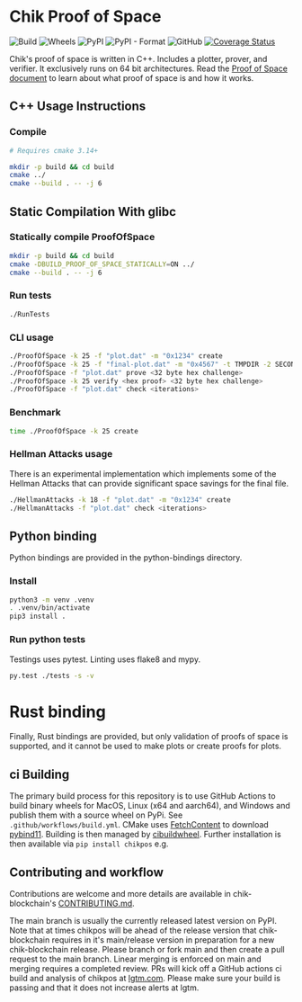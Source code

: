 # Chik Proof of Space
![Build](https://github.com/Chik-Network/chikpos/actions/workflows/build-test-cplusplus.yml/badge.svg)
![Wheels](https://github.com/Chik-Network/chikpos/actions/workflows/build-wheels.yml/badge.svg)
![PyPI](https://img.shields.io/pypi/v/chikpos?logo=pypi)
![PyPI - Format](https://img.shields.io/pypi/format/chikpos?logo=pypi)
![GitHub](https://img.shields.io/github/license/Chik-Network/chikpos?logo=Github)
[![Coverage Status](https://coveralls.io/repos/github/Chik-Network/chikpos/badge.svg?branch=main)](https://coveralls.io/github/Chik-Network/chikpos?branch=main)

Chik's proof of space is written in C++. Includes a plotter, prover, and
verifier. It exclusively runs on 64 bit architectures. Read the
[Proof of Space document](https://www.chiknetwork.com/wp-content/uploads/2022/09/Chik_Proof_of_Space_Construction_v1.1.pdf) to
learn about what proof of space is and how it works.

## C++ Usage Instructions

### Compile

```bash
# Requires cmake 3.14+

mkdir -p build && cd build
cmake ../
cmake --build . -- -j 6
```

## Static Compilation With glibc
### Statically compile ProofOfSpace
```bash
mkdir -p build && cd build
cmake -DBUILD_PROOF_OF_SPACE_STATICALLY=ON ../
cmake --build . -- -j 6
```

### Run tests

```bash
./RunTests
```

### CLI usage

```bash
./ProofOfSpace -k 25 -f "plot.dat" -m "0x1234" create
./ProofOfSpace -k 25 -f "final-plot.dat" -m "0x4567" -t TMPDIR -2 SECOND_TMPDIR create
./ProofOfSpace -f "plot.dat" prove <32 byte hex challenge>
./ProofOfSpace -k 25 verify <hex proof> <32 byte hex challenge>
./ProofOfSpace -f "plot.dat" check <iterations>
```

### Benchmark

```bash
time ./ProofOfSpace -k 25 create
```


### Hellman Attacks usage

There is an experimental implementation which implements some of the Hellman
Attacks that can provide significant space savings for the final file.


```bash
./HellmanAttacks -k 18 -f "plot.dat" -m "0x1234" create
./HellmanAttacks -f "plot.dat" check <iterations>
```

## Python binding

Python bindings are provided in the python-bindings directory.

### Install

```bash
python3 -m venv .venv
. .venv/bin/activate
pip3 install .
```

### Run python tests

Testings uses pytest. Linting uses flake8 and mypy.

```bash
py.test ./tests -s -v
```

# Rust binding

Finally, Rust bindings are provided, but only validation of proofs of space is supported, and it cannot be used to make plots or create proofs for plots.

## ci Building
The primary build process for this repository is to use GitHub Actions to
build binary wheels for MacOS, Linux (x64 and aarch64), and Windows and publish
them with a source wheel on PyPi. See `.github/workflows/build.yml`. CMake uses
[FetchContent](https://cmake.org/cmake/help/latest/module/FetchContent.html)
to download [pybind11](https://github.com/pybind/pybind11). Building is then
managed by [cibuildwheel](https://github.com/joerick/cibuildwheel). Further
installation is then available via `pip install chikpos` e.g.

## Contributing and workflow
Contributions are welcome and more details are available in chik-blockchain's
[CONTRIBUTING.md](https://github.com/Chik-Network/chik-blockchain/blob/main/CONTRIBUTING.md).

The main branch is usually the currently released latest version on PyPI.
Note that at times chikpos will be ahead of the release version that
chik-blockchain requires in it's main/release version in preparation for a
new chik-blockchain release. Please branch or fork main and then create a
pull request to the main branch. Linear merging is enforced on main and
merging requires a completed review. PRs will kick off a GitHub actions ci build
and analysis of chikpos at
[lgtm.com](https://lgtm.com/projects/g/Chik-Network/chikpos/?mode=list). Please
make sure your build is passing and that it does not increase alerts at lgtm.
